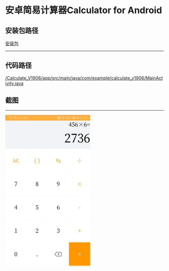 # 安卓简易计算器Calculator for Android
## 安装包路径
[安装包](https://github.com/1100011101000101000110111101111/Calculate_V1906/tree/master/app/release)
* * *
## 代码路径
[/Calculate_V1906/app/src/main/java/com/example/calculate_v1906/MainActivity.java](https://github.com/1100011101000101000110111101111/Calculate_V1906/blob/master/app/src/main/java/com/example/simplecalculate/MainActivity.java "MainActivity.java")
## 截图
* * *
<img src="https://github.com/1100011101000101000110111101111/Calculate_V1906/blob/master/Calculate.jpg" width="270" height="480" >
